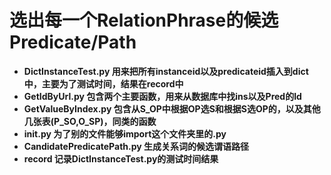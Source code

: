 # 选出每一个RelationPhrase的候选Predicate/Path
- **DictInstanceTest.py 用来把所有instanceid以及predicateid插入到dict中，主要为了测试时间，结果在record中**
- **GetIdByUrl.py 包含两个主要函数，用来从数据库中找ins以及Pred的Id** 
- **GetValueByIndex.py 包含从S_OP中根据OP选S和根据S选OP的，以及其他几张表(P_SO,O_SP)，同类的函数**
- **__init__.py 为了别的文件能够import这个文件夹里的.py**
- **CandidatePredicatePath.py 生成关系词的候选谓语路径**
- **record 记录DictInstanceTest.py的测试时间结果**
